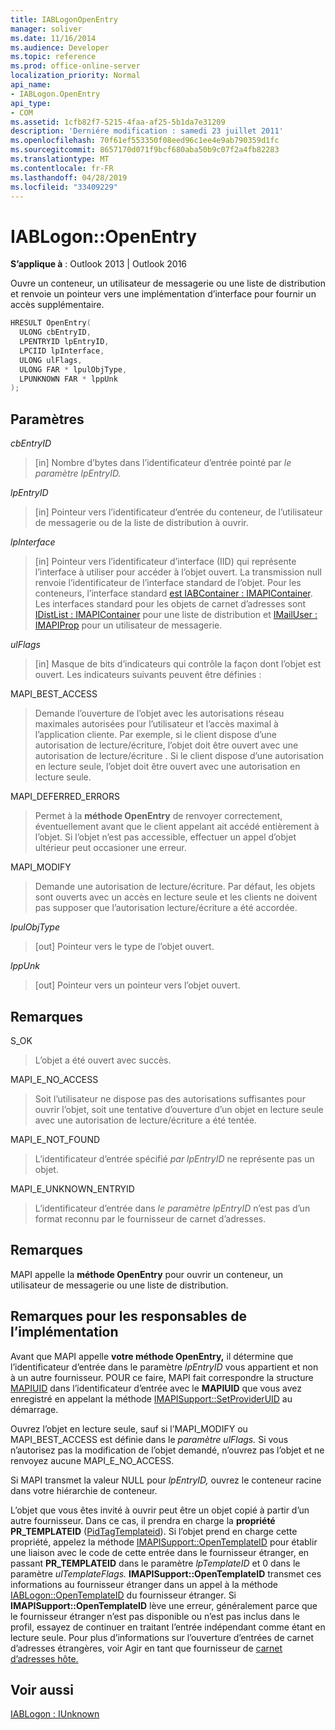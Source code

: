 ```yaml
---
title: IABLogonOpenEntry
manager: soliver
ms.date: 11/16/2014
ms.audience: Developer
ms.topic: reference
ms.prod: office-online-server
localization_priority: Normal
api_name:
- IABLogon.OpenEntry
api_type:
- COM
ms.assetid: 1cfb82f7-5215-4faa-af25-5b1da7e31209
description: 'Derniére modification : samedi 23 juillet 2011'
ms.openlocfilehash: 70f61ef553350f08eed96c1ee4e9ab790359d1fc
ms.sourcegitcommit: 8657170d071f9bcf680aba50b9c07f2a4fb82283
ms.translationtype: MT
ms.contentlocale: fr-FR
ms.lasthandoff: 04/28/2019
ms.locfileid: "33409229"
---
```

# <a name="iablogonopenentry"></a>IABLogon::OpenEntry

  
  
**S’applique à** : Outlook 2013 | Outlook 2016 
  
Ouvre un conteneur, un utilisateur de messagerie ou une liste de distribution et renvoie un pointeur vers une implémentation d’interface pour fournir un accès supplémentaire.
  
```cpp
HRESULT OpenEntry(
  ULONG cbEntryID,
  LPENTRYID lpEntryID,
  LPCIID lpInterface,
  ULONG ulFlags,
  ULONG FAR * lpulObjType,
  LPUNKNOWN FAR * lppUnk
);
```

## <a name="parameters"></a>Paramètres

 _cbEntryID_
  
> [in] Nombre d’bytes dans l’identificateur d’entrée pointé par _le paramètre lpEntryID._ 
    
 _lpEntryID_
  
> [in] Pointeur vers l’identificateur d’entrée du conteneur, de l’utilisateur de messagerie ou de la liste de distribution à ouvrir.
    
 _lpInterface_
  
> [in] Pointeur vers l’identificateur d’interface (IID) qui représente l’interface à utiliser pour accéder à l’objet ouvert. La transmission null renvoie l’identificateur de l’interface standard de l’objet. Pour les conteneurs, l’interface standard [est IABContainer : IMAPIContainer](iabcontainerimapicontainer.md). Les interfaces standard pour les objets de carnet d’adresses sont [IDistList : IMAPIContainer](idistlistimapicontainer.md) pour une liste de distribution et [IMailUser : IMAPIProp](imailuserimapiprop.md) pour un utilisateur de messagerie. 
    
 _ulFlags_
  
> [in] Masque de bits d’indicateurs qui contrôle la façon dont l’objet est ouvert. Les indicateurs suivants peuvent être définies :
    
MAPI_BEST_ACCESS 
  
> Demande l’ouverture de l’objet avec les autorisations réseau maximales autorisées pour l’utilisateur et l’accès maximal à l’application cliente. Par exemple, si le client dispose d’une autorisation de lecture/écriture, l’objet doit être ouvert avec une autorisation de lecture/écriture . Si le client dispose d’une autorisation en lecture seule, l’objet doit être ouvert avec une autorisation en lecture seule.
    
MAPI_DEFERRED_ERRORS 
  
> Permet à la **méthode OpenEntry** de renvoyer correctement, éventuellement avant que le client appelant ait accédé entièrement à l’objet. Si l’objet n’est pas accessible, effectuer un appel d’objet ultérieur peut occasioner une erreur. 
    
MAPI_MODIFY 
  
> Demande une autorisation de lecture/écriture. Par défaut, les objets sont ouverts avec un accès en lecture seule et les clients ne doivent pas supposer que l’autorisation lecture/écriture a été accordée.
    
 _lpulObjType_
  
> [out] Pointeur vers le type de l’objet ouvert.
    
 _lppUnk_
  
> [out] Pointeur vers un pointeur vers l’objet ouvert.
    
## <a name="remarks"></a>Remarques

S_OK 
  
> L’objet a été ouvert avec succès.
    
MAPI_E_NO_ACCESS 
  
> Soit l’utilisateur ne dispose pas des autorisations suffisantes pour ouvrir l’objet, soit une tentative d’ouverture d’un objet en lecture seule avec une autorisation de lecture/écriture a été tentée.
    
MAPI_E_NOT_FOUND 
  
> L’identificateur d’entrée spécifié  _par lpEntryID_ ne représente pas un objet. 
    
MAPI_E_UNKNOWN_ENTRYID 
  
> L’identificateur d’entrée dans  _le paramètre lpEntryID_ n’est pas d’un format reconnu par le fournisseur de carnet d’adresses. 
    
## <a name="remarks"></a>Remarques

MAPI appelle la **méthode OpenEntry** pour ouvrir un conteneur, un utilisateur de messagerie ou une liste de distribution. 
  
## <a name="notes-to-implementers"></a>Remarques pour les responsables de l’implémentation

Avant que MAPI appelle **votre méthode OpenEntry,** il détermine que l’identificateur d’entrée dans le paramètre  _lpEntryID_ vous appartient et non à un autre fournisseur. POUR ce faire, MAPI fait correspondre la structure [MAPIUID](mapiuid.md) dans l’identificateur d’entrée avec le **MAPIUID** que vous avez enregistré en appelant la méthode [IMAPISupport::SetProviderUID](imapisupport-setprovideruid.md) au démarrage. 
  
Ouvrez l’objet en lecture seule, sauf si l’MAPI_MODIFY ou MAPI_BEST_ACCESS est définie dans le _paramètre ulFlags._ Si vous n’autorisez pas la modification de l’objet demandé, n’ouvrez pas l’objet et ne renvoyez aucune MAPI_E_NO_ACCESS. 
  
Si MAPI transmet la valeur NULL pour  _lpEntryID,_ ouvrez le conteneur racine dans votre hiérarchie de conteneur.
  
L’objet que vous êtes invité à ouvrir peut être un objet copié à partir d’un autre fournisseur. Dans ce cas, il prendra en charge la **propriété PR_TEMPLATEID** ([PidTagTemplateid](pidtagtemplateid-canonical-property.md)). Si l’objet prend en charge cette propriété, appelez la méthode [IMAPISupport::OpenTemplateID](imapisupport-opentemplateid.md) pour établir une liaison avec le code de cette entrée dans le fournisseur étranger, en passant **PR_TEMPLATEID** dans le paramètre _lpTemplateID_ et 0 dans le paramètre _ulTemplateFlags._ **IMAPISupport::OpenTemplateID** transmet ces informations au fournisseur étranger dans un appel à la méthode [IABLogon::OpenTemplateID](iablogon-opentemplateid.md) du fournisseur étranger. Si **IMAPISupport::OpenTemplateID** lève une erreur, généralement parce que le fournisseur étranger n’est pas disponible ou n’est pas inclus dans le profil, essayez de continuer en traitant l’entrée indépendant comme étant en lecture seule. Pour plus d’informations sur l’ouverture d’entrées de carnet d’adresses étrangères, voir Agir en tant que fournisseur de [carnet d’adresses hôte.](acting-as-a-host-address-book-provider.md)
  
## <a name="see-also"></a>Voir aussi



[IABLogon : IUnknown](iablogoniunknown.md)

